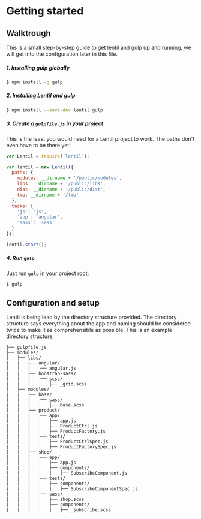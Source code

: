 # Getting started

## Walktrough

This is a small step-by-step guide to get lentil and gulp up and running, we will get into the configuration later in this file.

##### 1. Installing gulp globally

```bash
$ npm install -g gulp
```

##### 2. Installing Lentil and gulp

```bash
$ npm install --save-dev lentil gulp
```

##### 3. Create a `gulpfile.js` in your project

This is the least you would need for a Lentil project to work. The paths don't even have to be there yet!

```js
var Lentil = require('lentil');

var lentil = new Lentil({
  paths: {
    modules: __dirname + '/public/modules',
    libs: __dirname + '/public/libs',
    dist: __dirname + '/public/dist',
    tmp: __dirname + '/tmp'
  },
  tasks: {
    'js': 'js',
    'app': 'angular',
    'sass': 'sass'
  }
});

lentil.start();
```

##### 4. Run `gulp`

Just run `gulp` in your project root:

```bash
$ gulp
```

## Configuration and setup

Lentil is being lead by the directory structure provided. The directory structure says everything about the app and naming should be considered twice to make it as comprehensible as possible. This is an example directory structure:

```
├── gulpfile.js
├── modules/
|   ├── libs/
|   |   ├── angular/
|   |   |   ├── angular.js
|   |   ├── boostrap-sass/
|   |   |   ├── scss/
|   |   |   |   ├── _grid.scss
|   ├── modules/
|   |   ├── base/
|   |   |   ├── sass/
|   |   |   |   ├── base.scss
|   |   ├── product/
|   |   |   ├── app/
|   |   |   |   ├── app.js
|   |   |   |   ├── ProductCtrl.js
|   |   |   |   ├── ProductFactory.js
|   |   |   ├── tests/  
|   |   |   |   ├── ProductCtrlSpec.js
|   |   |   |   ├── ProductFactorySpec.js
|   |   ├── shop/
|   |   |   ├── app/
|   |   |   |   ├── app.js
|   |   |   |   ├── components/
|   |   |   |   |   ├── SubscribeComponent.js
|   |   |   ├── tests/
|   |   |   |   ├── components/
|   |   |   |   |   ├── SubscribeComponentSpec.js
|   |   |   ├── sass/
|   |   |   |   ├── shop.scss
|   |   |   |   ├── components/
|   |   |   |   |   ├── _subscribe.scss
```

